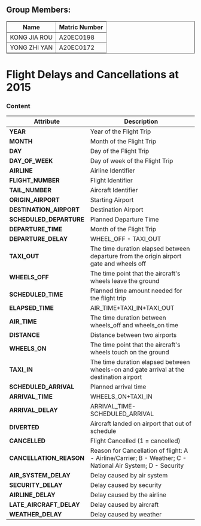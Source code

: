 ## Group Members: 
<table border="solid">
  <tr>
    <th>Name</th>
    <th>Matric Number</th>
  </tr>
  <tr>
    <td>KONG JIA ROU</td>
    <td>A20EC0198</td>
  </tr>
  
  <tr>
    <td>YONG ZHI YAN</td>
    <td>A20EC0172</td>
  </tr>
</table>

<h1>Flight Delays and Cancellations at 2015</h1>

<h3>Content</h3>

| Attribute | Description |
| --- | --- |
| **YEAR** |  Year of the Flight Trip |
|**MONTH** |   Month of the Flight Trip |
| **DAY** | Day of the Flight Trip |
| **DAY_OF_WEEK** |  Day of week of the Flight Trip |
| **AIRLINE** |  Airline Identifier |
| **FLIGHT_NUMBER** |    Flight Identifier |
| **TAIL_NUMBER** |   Aircraft Identifier |
| **ORIGIN_AIRPORT** |   Starting Airport |
|**DESTINATION_AIRPORT** |   Destination Airport |
| **SCHEDULED_DEPARTURE** |    Planned Departure Time |
|**DEPARTURE_TIME** |   Month of the Flight Trip |
| **DEPARTURE_DELAY** | WHEEL_OFF - TAXI_OUT |
| **TAXI_OUT** |  The time duration elapsed between departure from the origin airport gate and wheels off |
| **WHEELS_OFF** |  The time point that the aircraft's wheels leave the ground |
| **SCHEDULED_TIME** |    Planned time amount needed for the flight trip |
| **ELAPSED_TIME** |   AIR_TIME+TAXI_IN+TAXI_OUT |
| **AIR_TIME** |   The time duration between wheels_off and wheels_on time |
|**DISTANCE** |   Distance between two airports |
| **WHEELS_ON** |   The time point that the aircraft's wheels touch on the ground |
| **TAXI_IN** |   The time duration elapsed between wheels-on and gate arrival at the destination airport |
|**SCHEDULED_ARRIVAL**|Planned arrival time|
|**ARRIVAL_TIME**|WHEELS_ON+TAXI_IN|
|**ARRIVAL_DELAY**|ARRIVAL_TIME-SCHEDULED_ARRIVAL|
|**DIVERTED**|Aircraft landed on airport that out of schedule|
|**CANCELLED**|Flight Cancelled (1 = cancelled)|
|**CANCELLATION_REASON**|Reason for Cancellation of flight: A - Airline/Carrier; B - Weather; C - National Air System; D - Security|
|**AIR_SYSTEM_DELAY**|Delay caused by air system|
|**SECURITY_DELAY**|Delay caused by security|
|**AIRLINE_DELAY**|Delay caused by the airline|
|**LATE_AIRCRAFT_DELAY**|Delay caused by aircraft|
|**WEATHER_DELAY**|Delay caused by weather|
